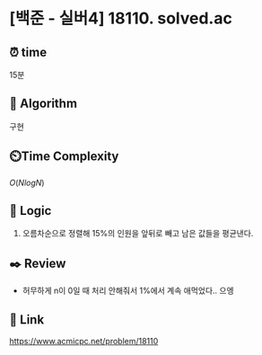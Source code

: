 # [백준 - 실버4] 18110. solved.ac
 
## ⏰  **time**
15분

## :pushpin: **Algorithm**
구현

## ⏲️**Time Complexity**
$O(NlogN)$

## :round_pushpin: **Logic**
1. 오름차순으로 정렬해 15%의 인원을 앞뒤로 빼고 남은 값들을 평균낸다.

## :black_nib: **Review**
- 허무하게 n이 0일 때 처리 안해줘서 1%에서 계속 애먹었다.. 으엥

## 📡 Link
https://www.acmicpc.net/problem/18110

